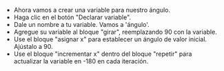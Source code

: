 - Ahora vamos a crear una variable para nuestro ángulo.
- Haga clic en el botón "Declarar variable".
- Dale un nombre a tu variable. Vamos a 'ángulo'.
- Agregue su variable al bloque "girar", reemplazando 90 con la variable.
- Use el bloque "asignar x" para establecer un ángulo de valor inicial. Ajústalo a 90.
- Use el bloque "incrementar x" dentro del bloque "repetir" para actualizar la variable en -180 en cada iteración.
